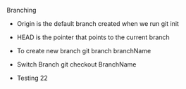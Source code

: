 Branching

- Origin is the default branch created when we run git init

- HEAD is the pointer that points to the current branch

- To create new branch
  git branch branchName
  
- Switch Branch
  git checkout BranchName 
  
- Testing 22